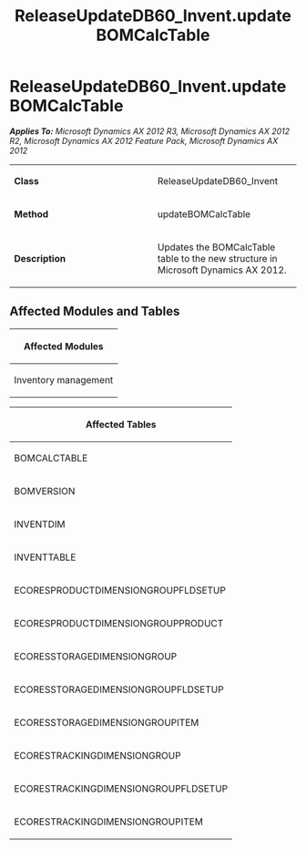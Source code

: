 ﻿---
title: ReleaseUpdateDB60_Invent.updateBOMCalcTable
TOCTitle: ReleaseUpdateDB60_Invent.updateBOMCalcTable
ms:assetid: 562c05bb-3fab-c172-24fb-251665591181
ms:mtpsurl: https://msdn.microsoft.com/en-us/library/JJ736180(v=AX.60)
ms:contentKeyID: 49708355
ms.date: 05/18/2015
mtps_version: v=AX.60
---

# ReleaseUpdateDB60\_Invent.updateBOMCalcTable 


_**Applies To:** Microsoft Dynamics AX 2012 R3, Microsoft Dynamics AX 2012 R2, Microsoft Dynamics AX 2012 Feature Pack, Microsoft Dynamics AX 2012_

<table>
<colgroup>
<col style="width: 50%" />
<col style="width: 50%" />
</colgroup>
<tbody>
<tr class="odd">
<td><p><strong>Class</strong></p></td>
<td><p>ReleaseUpdateDB60_Invent</p></td>
</tr>
<tr class="even">
<td><p><strong>Method</strong></p></td>
<td><p>updateBOMCalcTable</p></td>
</tr>
<tr class="odd">
<td><p><strong>Description</strong></p></td>
<td><p>Updates the BOMCalcTable table to the new structure in Microsoft Dynamics AX 2012.</p></td>
</tr>
</tbody>
</table>


## Affected Modules and Tables

<table>
<colgroup>
<col style="width: 100%" />
</colgroup>
<thead>
<tr class="header">
<th><p>Affected Modules</p></th>
</tr>
</thead>
<tbody>
<tr class="odd">
<td><p>Inventory management</p></td>
</tr>
</tbody>
</table>


<table>
<colgroup>
<col style="width: 100%" />
</colgroup>
<thead>
<tr class="header">
<th><p>Affected Tables</p></th>
</tr>
</thead>
<tbody>
<tr class="odd">
<td><p>BOMCALCTABLE</p></td>
</tr>
<tr class="even">
<td><p>BOMVERSION</p></td>
</tr>
<tr class="odd">
<td><p>INVENTDIM</p></td>
</tr>
<tr class="even">
<td><p>INVENTTABLE</p></td>
</tr>
<tr class="odd">
<td><p>ECORESPRODUCTDIMENSIONGROUPFLDSETUP</p></td>
</tr>
<tr class="even">
<td><p>ECORESPRODUCTDIMENSIONGROUPPRODUCT</p></td>
</tr>
<tr class="odd">
<td><p>ECORESSTORAGEDIMENSIONGROUP</p></td>
</tr>
<tr class="even">
<td><p>ECORESSTORAGEDIMENSIONGROUPFLDSETUP</p></td>
</tr>
<tr class="odd">
<td><p>ECORESSTORAGEDIMENSIONGROUPITEM</p></td>
</tr>
<tr class="even">
<td><p>ECORESTRACKINGDIMENSIONGROUP</p></td>
</tr>
<tr class="odd">
<td><p>ECORESTRACKINGDIMENSIONGROUPFLDSETUP</p></td>
</tr>
<tr class="even">
<td><p>ECORESTRACKINGDIMENSIONGROUPITEM</p></td>
</tr>
</tbody>
</table>

  


